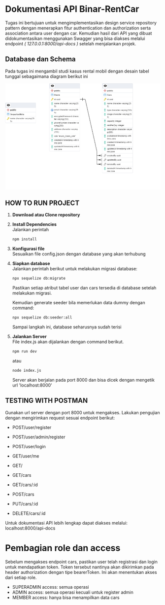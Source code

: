 # Dokumentasi API Binar-RentCar

Tugas ini bertujuan untuk mengimplementasikan design service repository pattern dengan menerapkan fitur authentication dan authorization serta association antara user dengan car. Kemudian hasil dari API yang dibuat didokumentasikan menggunakan Swagger yang bisa diakses melalui endpoint _( 127.0.0.1:8000/api-docs )_ setelah menjalankan projek.

## Database dan Schema

Pada tugas ini mengambil studi kasus rental mobil dengan desain tabel tunggal sebagaimana diagram berikut ini

![ERD](https://github.com/Luthfiyanto/mySIB/blob/main/Chapter5/data/schema.png)

## HOW TO RUN PROJECT

1. **Download atau Clone repository**
2. **Install Dependencies**<br>
   Jalankan perintah

   ```bash
   npm install
   ```

3. **Konfigurasi file**<br>
   Sesuaikan file config.json dengan database yang akan terhubung
4. **Siapkan database**<br>
   Jalankan perintah berikut untuk melakukan migrasi database:

   ```bash
   npx sequelize db:migrate
   ```

   Pastikan setiap atribut tabel user dan cars tersedia di database setelah melakukan migrasi.

   Kemudian generate seeder bila memerlukan data dummy dengan command:

   ```bash
   npx sequelize db:seeder:all
   ```

   Sampai langkah ini, database seharusnya sudah terisi

5. **Jalankan Server**<br>
   File index.js akan dijalankan dengan command berikut.

   ```bash
   npm run dev
   ```

   atau

   ```bash
   node index.js
   ```

   Server akan berjalan pada port 8000 dan bisa dicek dengan mengetik url 'localhost:8000'

## TESTING WITH POSTMAN

Gunakan url server dengan port 8000 untuk mengakses.
Lakukan pengujian dengan mengirimkan request sesuai endpoint berikut:

- POST/user/register
- POST/user/admin/register
- POST/user/login
- GET/user/me

- GET/
- GET/cars
- GET/cars/:id
- POST/cars
- PUT/cars/:id
- DELETE/cars/:id

Untuk dokumentasi API lebih lengkap dapat diakses melalui:
localhost:8000/api-docs

# Pembagian role dan access

Sebelum mengakses endpoint cars, pastikan user telah registrasi dan login untuk mendapatkan token. Token tersebut nantinya akan dikirimkan pada header authorization dengan tipe bearerToken. Ini akan menentukan akses dari setiap role.

- SUPERADMIN
  access: semua operasi
- ADMIN
  access: semua operasi kecuali untuk register admin
- MEMBER
  access: hanya bisa menampilkan data cars
